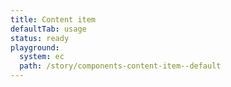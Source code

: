 ```yaml
---
title: Content item
defaultTab: usage
status: ready
playground:
  system: ec
  path: /story/components-content-item--default
---
```

